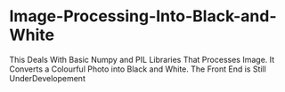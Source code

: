 # Image-Processing-Into-Black-and-White
This Deals With Basic Numpy and PIL Libraries That Processes Image. It Converts a Colourful Photo into Black and White. The Front End is Still UnderDevelopement
